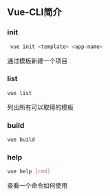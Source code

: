 ## Vue-CLI简介


### init
```bash
 vue init <template> <app-name>
```
通过模板新建一个项目

### list
```bash
vue list    
```
列出所有可以取得的模板

### build
```bash
vue build 
```

### help
```bash
vue help [cmd]
```
查看一个命令如何使用

 
